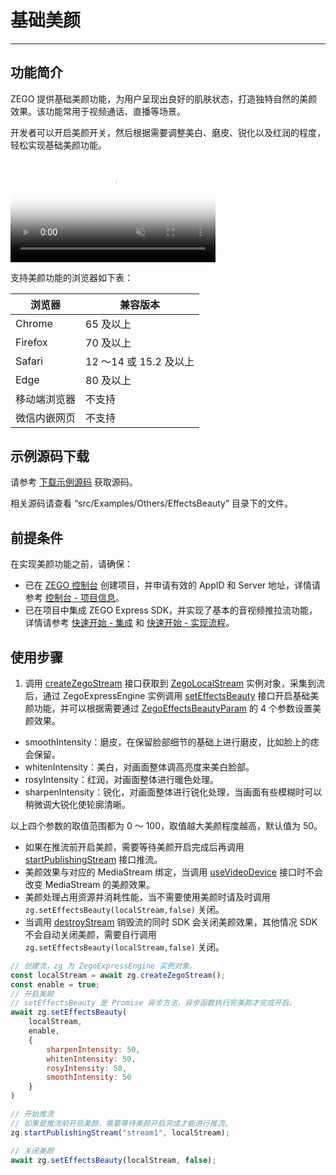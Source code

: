 # 基础美颜

- - -

## 功能简介

ZEGO 提供基础美颜功能，为用户呈现出良好的肌肤状态，打造独特自然的美颜效果。该功能常用于视频通话、直播等场景。

开发者可以开启美颜开关，然后根据需要调整美白、磨皮、锐化以及红润的程度，轻松实现基础美颜功能。

<video poster="https://doc-media.zego.im/sdk-doc/Pics/Common/ZegoExpressEngine/ExpressBeauty.png" src="https://doc-media.zego.im/sdk-doc/doc/video/Express_Video_SDK/ExpressBeauty.mp4" width="65%" muted="true" loop="true" autoplay="autoplay" preload="auto" nocontrols></video>



支持美颜功能的浏览器如下表：

| 浏览器 | 兼容版本 |
|  ----  | ----  |
|Chrome	|65 及以上|
|Firefox | 70 及以上|
|Safari | 12 ～14 或 15.2 及以上 |
|Edge |	80 及以上 |
|移动端浏览器| 不支持 |
|微信内嵌网页| 不支持 |


## 示例源码下载

请参考 [下载示例源码](https://doc-zh.zego.im/article/16051) 获取源码。

相关源码请查看 “src/Examples/Others/EffectsBeauty” 目录下的文件。


## 前提条件

在实现美颜功能之前，请确保：

- 已在 [ZEGO 控制台](https://console.zego.im) 创建项目，并申请有效的 AppID 和 Server 地址，详情请参考 [控制台 - 项目信息](/console/project-info)。
- 已在项目中集成 ZEGO Express SDK，并实现了基本的音视频推拉流功能，详情请参考 [快速开始 - 集成](https://doc-zh.zego.im/article/199) 和 [快速开始 - 实现流程](https://doc-zh.zego.im/article/7638)。


## 使用步骤

1. 调用 [createZegoStream](https://doc-zh.zego.im/article/api?doc=Express_Video_SDK_API~javascript_web~class~ZegoExpressEngine#create-zego-stream) 接口获取到 [ZegoLocalStream](https://doc-zh.zego.im/article/api?doc=Express_Video_SDK_API~javascript_web~class~ZegoLocalStream) 实例对象，采集到流后，通过 ZegoExpressEngine 实例调用 [setEffectsBeauty](https://doc-zh.zego.im/article/api?doc=Express_Video_SDK_API~javascript_web~class~ZegoExpressEngine#set-effects-beauty) 接口开启基础美颜功能，并可以根据需要通过 [ZegoEffectsBeautyParam](https://doc-zh.zego.im/article/api?doc=Express_Video_SDK_API~javascript_web~interface~ZegoEffectsBeautyParam) 的 4 个参数设置美颜效果。

- smoothIntensity：磨皮，在保留脸部细节的基础上进行磨皮，比如脸上的痣会保留。
- whitenIntensity：美白，对画面整体调高亮度来美白脸部。
- rosyIntensity：红润，对画面整体进行暖色处理。
- sharpenIntensity：锐化，对画面整体进行锐化处理，当画面有些模糊时可以稍微调大锐化使轮廓清晰。

以上四个参数的取值范围都为 0 ～ 100，取值越大美颜程度越高，默认值为 50。

<Warning title="注意">


- 如果在推流前开启美颜，需要等待美颜开启完成后再调用 [startPublishingStream](https://doc-zh.zego.im/article/api?doc=Express_Video_SDK_API~javascript_web~class~ZegoExpressEngine#start-publishing-stream) 接口推流。
- 美颜效果与对应的 MediaStream 绑定，当调用 [useVideoDevice](https://doc-zh.zego.im/article/api?doc=Express_Video_SDK_API~javascript_web~class~ZegoExpressEngine#use-video-device) 接口时不会改变 MediaStream 的美颜效果。
- 美颜处理占用资源并消耗性能，当不需要使用美颜时请及时调用 `zg.setEffectsBeauty(localStream,false)` 关闭。
- 当调用 [destroyStream](https://doc-zh.zego.im/article/api?doc=Express_Video_SDK_API~javascript_web~class~ZegoExpressEngine#destroy-stream) 销毁流的同时 SDK 会关闭美颜效果，其他情况 SDK 不会自动关闭美颜，需要自行调用 `zg.setEffectsBeauty(localStream,false)` 关闭。

</Warning>




```javascript
// 创建流，zg 为 ZegoExpressEngine 实例对象。
const localStream = await zg.createZegoStream();
const enable = true;
// 开启美颜
// setEffectsBeauty 是 Promise 异步方法，异步函数执行完美颜才完成开启。
await zg.setEffectsBeauty(
    localStream,
    enable,
    {
        sharpenIntensity: 50,
        whitenIntensity: 50,
        rosyIntensity: 50,
        smoothIntensity: 50
    }
)

// 开始推流
// 如果是推流前开启美颜，需要等待美颜开启完成才能进行推流。
zg.startPublishingStream("stream1", localStream);

// 关闭美颜
await zg.setEffectsBeauty(localStream, false);
```

<Content />

